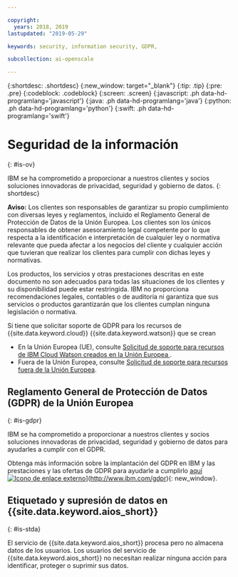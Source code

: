 ```yaml
---

copyright:
  years: 2018, 2019
lastupdated: "2019-05-29"

keywords: security, information security, GDPR, 

subcollection: ai-openscale

---
```


{:shortdesc: .shortdesc}
{:new_window: target="_blank"}
{:tip: .tip}
{:pre: .pre}
{:codeblock: .codeblock}
{:screen: .screen}
{:javascript: .ph data-hd-programlang='javascript'}
{:java: .ph data-hd-programlang='java'}
{:python: .ph data-hd-programlang='python'}
{:swift: .ph data-hd-programlang='swift'}

# Seguridad de la información
{: #is-ov}

IBM se ha comprometido a proporcionar a nuestros clientes y socios soluciones innovadoras de privacidad, seguridad y gobierno de datos.
{: shortdesc}

**Aviso:**
Los clientes son responsables de garantizar su propio cumplimiento con diversas leyes y reglamentos, incluido el Reglamento General de Protección de Datos de la Unión Europea. Los clientes son los únicos responsables de obtener asesoramiento legal competente por lo que respecta a la identificación e interpretación de cualquier ley o normativa relevante que pueda afectar a los negocios del cliente y cualquier acción que tuvieran que realizar los clientes para cumplir con dichas leyes y normativas.

Los productos, los servicios y otras prestaciones descritas en este documento no son adecuados para todas las situaciones de los clientes y su disponibilidad puede estar restringida. IBM no proporciona recomendaciones legales, contables o de auditoría ni garantiza que sus servicios o productos garantizarán que los clientes cumplan ninguna legislación o normativa.

Si tiene que solicitar soporte de GDPR para los recursos de {{site.data.keyword.cloud}} {{site.data.keyword.watson}} que se crean

-   En la Unión Europea (UE), consulte [Solicitud de soporte para recursos de IBM Cloud Watson creados en la Unión Europea ](/docs/services/watson?topic=watson-gdpr-sar#request-EU).
-   Fuera de la Unión Europea, consulte [Solicitud de soporte para recursos fuera de la Unión Europea](/docs/services/watson?topic=watson-gdpr-sar#request-non-EU).

## Reglamento General de Protección de Datos (GDPR) de la Unión Europea
{: #is-gdpr}

IBM se ha comprometido a proporcionar a nuestros clientes y socios soluciones innovadoras de privacidad, seguridad y gobierno de datos para ayudarles a cumplir con el GDPR.

Obtenga más información sobre la implantación del GDPR en IBM y las prestaciones y las ofertas de GDPR para ayudarle a cumplirlo [aquí ![Icono de enlace externo](../../icons/launch-glyph.svg "Icono de enlace externo")](../../icons/launch-glyph.svg "Icono de enlace externo")](http://www.ibm.com/gdpr){: new_window}.

## Etiquetado y supresión de datos en {{site.data.keyword.aios_short}}
{: #is-stda}

El servicio de {{site.data.keyword.aios_short}} procesa pero no almacena datos de los usuarios. Los usuarios del servicio de {{site.data.keyword.aios_short}} no necesitan realizar ninguna acción para identificar, proteger o suprimir sus datos.
